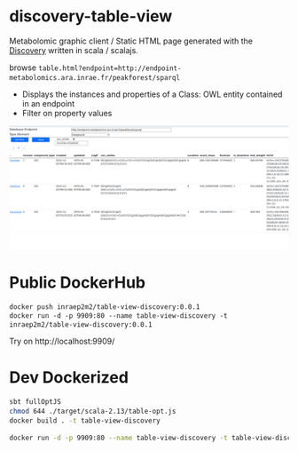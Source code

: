 # discovery-table-view

Metabolomic graphic client / Static HTML page generated with the [Discovery](https://github.com/p2m2/Discovery) written in scala / scalajs.

browse `table.html?endpoint=http://endpoint-metabolomics.ara.inrae.fr/peakforest/sparql`

- Displays the instances and properties of a Class: OWL entity contained in an endpoint
- Filter on property values

![](img/discovery-table-view-screenshot.png?raw=true)

# Public DockerHub 

``` 
docker push inraep2m2/table-view-discovery:0.0.1 
docker run -d -p 9909:80 --name table-view-discovery -t inraep2m2/table-view-discovery:0.0.1 
```
Try on http://localhost:9909/

# Dev Dockerized

```bash
sbt fullOptJS
chmod 644 ./target/scala-2.13/table-opt.js
docker build . -t table-view-discovery
```

```bash
docker run -d -p 9909:80 --name table-view-discovery -t table-view-discovery
```
